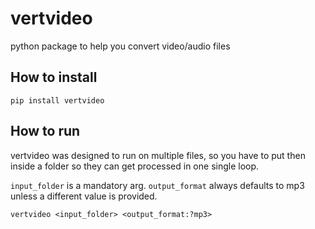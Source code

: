 # vertvideo

python package to help you convert video/audio files

## How to install

    pip install vertvideo

## How to run

vertvideo was designed to run on multiple files, so you have to put then inside a folder so they can get processed in one single loop.

`input_folder` is a mandatory arg.
`output_format` always defaults to mp3 unless a different value is provided.

    vertvideo <input_folder> <output_format:?mp3>

